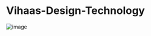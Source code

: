 # Vihaas-Design-Technology
![image](https://github.com/rajendra-17/Vihaas-Design-Technology/assets/111738684/7511a8ea-e44d-423b-bf92-dddb45ea14e8)
